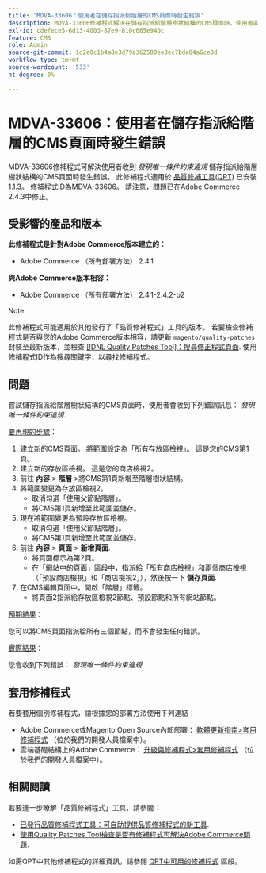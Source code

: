 ```yaml
---
title: 'MDVA-33606：使用者在儲存指派給階層的CMS頁面時發生錯誤'
description: MDVA-33606修補程式解決在儲存指派給階層樹狀結構的CMS頁面時，使用者收到*發現唯一條件約束違規*錯誤的問題。 安裝[Quality Patches Tool (QPT)](/help/announcements/adobe-commerce-announcements/magento-quality-patches-released-new-tool-to-self-serve-quality-patches.md) 1.1.3後，即可使用此修補程式。 修補程式ID為MDVA-33606。 請注意，問題已在Adobe Commerce 2.4.3中修正。
exl-id: cdefece5-6d13-4003-87e9-810c665e940c
feature: CMS
role: Admin
source-git-commit: 1d2e0c1b4a8e3d79a362500ee3ec7bde84a6ce0d
workflow-type: tm+mt
source-wordcount: '533'
ht-degree: 0%

---
```


# MDVA-33606：使用者在儲存指派給階層的CMS頁面時發生錯誤

MDVA-33606修補程式可解決使用者收到 *發現唯一條件約束違規* 儲存指派給階層樹狀結構的CMS頁面時發生錯誤。 此修補程式適用於 [品質修補工具(QPT)](/help/announcements/adobe-commerce-announcements/magento-quality-patches-released-new-tool-to-self-serve-quality-patches.md) 已安裝1.1.3。 修補程式ID為MDVA-33606。 請注意，問題已在Adobe Commerce 2.4.3中修正。

## 受影響的產品和版本

**此修補程式是針對Adobe Commerce版本建立的：**

* Adobe Commerce （所有部署方法） 2.4.1

**與Adobe Commerce版本相容：**

* Adobe Commerce （所有部署方法） 2.4.1-2.4.2-p2

>[!NOTE]
>
>此修補程式可能適用於其他發行了「品質修補程式」工具的版本。 若要檢查修補程式是否與您的Adobe Commerce版本相容，請更新 `magento/quality-patches` 封裝至最新版本，並檢查 [[!DNL Quality Patches Tool]：搜尋修正程式頁面](https://devdocs.magento.com/quality-patches/tool.html#patch-grid). 使用修補程式ID作為搜尋關鍵字，以尋找修補程式。

## 問題

嘗試儲存指派給階層樹狀結構的CMS頁面時，使用者會收到下列錯誤訊息： *發現唯一條件約束違規*.

<u>要再現的步驟</u>：

1. 建立新的CMS頁面。 將範圍設定為「所有存放區檢視」。 這是您的CMS第1頁。
1. 建立新的存放區檢視。 這是您的商店檢視2。
1. 前往 **內容** > **階層** >將CMS第1頁新增至階層樹狀結構。
1. 將範圍變更為存放區檢視2。
   * 取消勾選「使用父節點階層」。
   * 將CMS第1頁新增至此範圍並儲存。
1. 現在將範圍變更為預設存放區檢視。
   * 取消勾選「使用父節點階層」。
   * 將CMS第1頁新增至此範圍並儲存。
1. 前往 **內容** > **頁面** > **新增頁面**.
   * 將頁面標示為第2頁。
   * 在「網站中的頁面」區段中，指派給「所有商店檢視」和兩個商店檢視（「預設商店檢視」和「商店檢視2」），然後按一下 **儲存頁面**.
1. 在CMS編輯頁面中，開啟「階層」標籤。
   * 將頁面2指派給存放區檢視2節點、預設節點和所有網站節點。

<u>預期結果</u>：

您可以將CMS頁面指派給所有三個節點，而不會發生任何錯誤。

<u>實際結果</u>：

您會收到下列錯誤： *發現唯一條件約束違規*.

## 套用修補程式

若要套用個別修補程式，請根據您的部署方法使用下列連結：

* Adobe Commerce或Magento Open Source內部部署： [軟體更新指南>套用修補程式](https://devdocs.magento.com/guides/v2.4/comp-mgr/patching/mqp.html) （位於我們的開發人員檔案中）。
* 雲端基礎結構上的Adobe Commerce： [升級與修補程式>套用修補程式](https://devdocs.magento.com/cloud/project/project-patch.html) （位於我們的開發人員檔案中）。

## 相關閱讀

若要進一步瞭解「品質修補程式」工具，請參閱：

* [已發行品質修補程式工具：可自助提供品質修補程式的新工具](/help/announcements/adobe-commerce-announcements/magento-quality-patches-released-new-tool-to-self-serve-quality-patches.md).
* [使用Quality Patches Tool檢查是否有修補程式可解決Adobe Commerce問題](/help/support-tools/patches-available-in-qpt-tool/check-patch-for-magento-issue-with-magento-quality-patches.md).

如需QPT中其他修補程式的詳細資訊，請參閱 [QPT中可用的修補程式](https://support.magento.com/hc/en-us/sections/360010506631-Patches-available-in-MQP-tool-) 區段。

